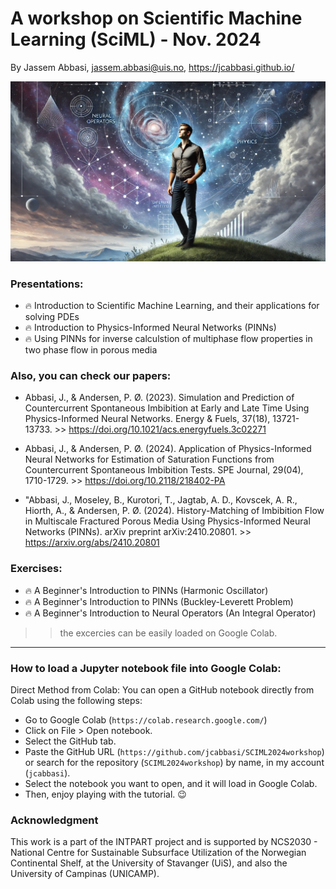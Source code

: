 
# A workshop on Scientific Machine Learning (SciML) - Nov. 2024

By Jassem Abbasi, jassem.abbasi@uis.no, https://jcabbasi.github.io/

![Wellcome Graphics](graphics/wallpaper.webp)

### Presentations:
- :fire: Introduction to Scientific Machine Learning, and their applications for solving PDEs
- :fire: Introduction to Physics-Informed Neural Networks (PINNs)
- :fire: Using PINNs for inverse calculstion of multiphase flow properties in two phase flow in porous media

### Also, you can check our papers:
- Abbasi, J., & Andersen, P. Ø. (2023). Simulation and Prediction of Countercurrent Spontaneous Imbibition at Early and Late Time Using Physics-Informed Neural Networks. Energy & Fuels, 37(18), 13721-13733. >> https://doi.org/10.1021/acs.energyfuels.3c02271

-  Abbasi, J., & Andersen, P. Ø. (2024). Application of Physics-Informed Neural Networks for Estimation of Saturation Functions from Countercurrent Spontaneous Imbibition Tests. SPE Journal, 29(04), 1710-1729. >> https://doi.org/10.2118/218402-PA

-  "Abbasi, J., Moseley, B., Kurotori, T., Jagtab, A. D., Kovscek, A. R., Hiorth, A., & Andersen, P. Ø. (2024). History-Matching of Imbibition Flow in Multiscale Fractured Porous Media Using Physics-Informed Neural Networks (PINNs). arXiv preprint arXiv:2410.20801. >> https://arxiv.org/abs/2410.20801

### Exercises:
- :fire: A Beginner's Introduction to PINNs (Harmonic Oscillator)
- :fire: A Beginner's Introduction to PINNs (Buckley-Leverett Problem)
- :fire: A Beginner's Introduction to Neural Operators (An Integral Operator)

>> the excercies can be easily loaded on Google Colab.

--------
### How to load a Jupyter notebook file into Google Colab:

Direct Method from Colab:
You can open a GitHub notebook directly from Colab using the following steps:

- Go to Google Colab (`https://colab.research.google.com/`)
- Click on File > Open notebook.
- Select the GitHub tab.
- Paste the GitHub URL (`https://github.com/jcabbasi/SCIML2024workshop`) or search for the repository (`SCIML2024workshop`) by name, in my account (`jcabbasi`).
- Select the notebook you want to open, and it will load in Google Colab.
- Then, enjoy playing with the tutorial. :wink:


### Acknowledgment
This work is a part of the INTPART project and is supported by NCS2030 - National Centre for Sustainable Subsurface Utilization of the Norwegian Continental Shelf, at the University of Stavanger (UiS), and also the University of Campinas (UNICAMP).

